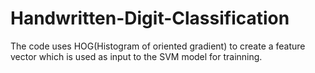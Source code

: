 # Handwritten-Digit-Classification
The code uses HOG(Histogram of oriented gradient) to create a feature vector which is used as input to the SVM model for trainning.
